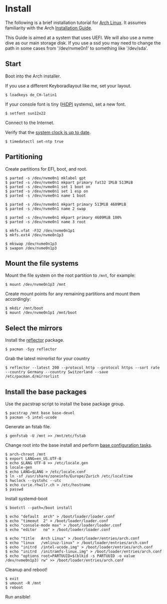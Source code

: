 # Install

The following is a brief installation tutorial for [Arch Linux][1]. It assumes
familiarity with the Arch [Installation Guide][3].

This Guide is aimed at a system that uses UEFI. We will also use a nvme dive as
our main storage disk. If you use a ssd you may need to change the path in some
cases from '/dev/nvme0n1' to something like '/dev/sda'.

## Start

Boot into the Arch installer.

If you use a different Keyboradlayout like me, set your layout.

    $ loadkeys de_CH-latin1

If your console font is tiny ([HiDPI][4] systems), set a new font.

    $ setfont sun12x22

Connect to the Internet.

Verify that the [system clock is up to date][5].

    $ timedatectl set-ntp true

## Partitioning

Create partitions for EFI, boot, and root.

    $ parted -s /dev/nvme0n1 mklabel gpt
    $ parted -s /dev/nvme0n1 mkpart primary fat32 1MiB 513MiB
    $ parted -s /dev/nvme0n1 set 1 boot on
    $ parted -s /dev/nvme0n1 set 1 esp on
    $ parted -s /dev/nvme0n1 name 1 boot

    $ parted -s /dev/nvme0n1 mkpart primary 513MiB 4609MiB
    $ parted -s /dev/nvme0n1 name 2 swap

    $ parted -s /dev/nvme0n1 mkpart primary 4609MiB 100%
    $ parted -s /dev/nvme0n1 name 3 root

    $ mkfs.vfat -F32 /dev/nvme0n1p1
    $ mkfs.ext4 /dev/nvme0n1p3

    $ mkswap /dev/nvme0n1p3
    $ swapon /dev/nvme0n1p3

## Mount the file systems

Mount the file system on the root partition to `/mnt`, for example:

    $ mount /dev/nvme0n1p3 /mnt
    
Create mount points for any remaining partitions and mount them accordingly:

    $ mkdir /mnt/boot
    $ mount /dev/nvme0n1p1 /mnt/boot

## Select the mirrors

Install the [reflector][6] package.

    $ pacman -Syy reflector

Grab the latest mirrorlist for your country

    $ reflector --latest 200 --protocol http --protocol https --sort rate --country Germany --country Switzerland --save /etc/pacman.d/mirrorlist

## Install the base packages

Use the pacstrap script to install the base package group.

    $ pacstrap /mnt base base-devel
    $ pacman -S intel-ucode

Generate an fstab file.

    $ genfstab -U /mnt >> /mnt/etc/fstab


Change root into the base install and perform [base configuration tasks][7].

    $ arch-chroot /mnt
    $ export LANG=en_US.UTF-8
    $ echo $LANG UTF-8 >> /etc/locale.gen
    $ locale-gen
    $ echo LANG=$LANG > /etc/locale.conf
    $ ln -sf /usr/share/zoneinfo/Europe/Zurich /etc/localtime
    $ hwclock --systohc --utc
    $ echo curie.rhwilr.ch > /etc/hostname
    $ passwd

Install systemd-boot

    $ bootctl --path=/boot install

    $ echo "default  arch" > /boot/loader/loader.conf
    $ echo "timeout  2" > /boot/loader/loader.conf
    $ echo "console-mode max" > /boot/loader/loader.conf
    $ echo "editor   no" > /boot/loader/loader.conf

    $ echo "title   Arch Linux" > /boot/loader/entries/arch.conf
    $ echo "linux   /vmlinuz-linux" > /boot/loader/entries/arch.conf
    $ echo "initrd  /intel-ucode.img" > /boot/loader/entries/arch.conf
    $ echo "initrd  /initramfs-linux.img" > /boot/loader/entries/arch.conf
    $ echo "options root=PARTUUID=$(blkid -s PARTUUID -o value /dev/nvme0n1p3) rw" >> /boot/loader/entries/arch.conf


Cleanup and reboot!

    $ exit
    $ umount -R /mnt
    $ reboot


Run ansible!


[1]: https://www.archlinux.org/ 
[3]: https://wiki.archlinux.org/index.php/Installation_guide 
[4]: https://wiki.archlinux.org/index.php/HiDPI
[5]: https://wiki.archlinux.org/index.php/Installation_guide#Update_the_system_clock
[6]: https://wiki.archlinux.org/index.php/reflector
[7]: https://wiki.archlinux.org/index.php/Installation_guide#Configure_the_system